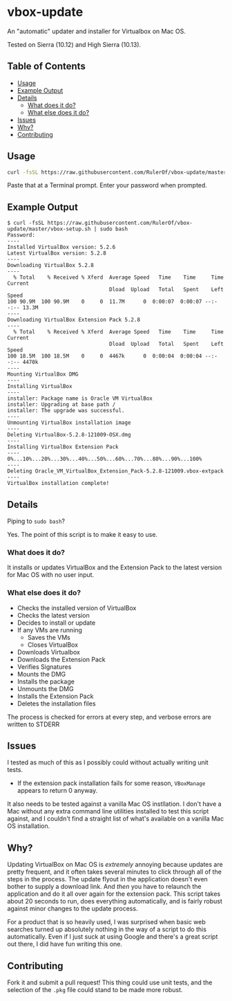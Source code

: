 # vbox-update

An "automatic" updater and installer for Virtualbox on Mac OS.

Tested on Sierra (10.12) and High Sierra (10.13).

<!-- TOC depthFrom:1 depthTo:6 withLinks:1 updateOnSave:0 orderedList:0 -->

## Table of Contents

- [Usage](#usage)
- [Example Output](#example-output)
- [Details](#details)
	- [What does it do?](#what-does-it-do)
	- [What else does it do?](#what-else-does-it-do)
- [Issues](#issues)
- [Why?](#why)
- [Contributing](#contributing)

<!-- /TOC -->

## Usage
```bash
curl -fsSL https://raw.githubusercontent.com/RulerOf/vbox-update/master/vbox-setup.sh | sudo bash
```

Paste that at a Terminal prompt. Enter your password when prompted.

## Example Output

```shell
$ curl -fsSL https://raw.githubusercontent.com/RulerOf/vbox-update/master/vbox-setup.sh | sudo bash
Password:
----
Installed VirtualBox version: 5.2.6
Latest VirtualBox version: 5.2.8
----
Downloading VirtualBox 5.2.8
----
  % Total    % Received % Xferd  Average Speed   Time    Time     Time  Current
                                 Dload  Upload   Total   Spent    Left  Speed
100 90.9M  100 90.9M    0     0  11.7M      0  0:00:07  0:00:07 --:--:-- 13.3M
----
Downloading VirtualBox Extension Pack 5.2.8
----
  % Total    % Received % Xferd  Average Speed   Time    Time     Time  Current
                                 Dload  Upload   Total   Spent    Left  Speed
100 18.5M  100 18.5M    0     0  4467k      0  0:00:04  0:00:04 --:--:-- 4470k
----
Mounting VirtualBox DMG
----
Installing VirtualBox
----
installer: Package name is Oracle VM VirtualBox
installer: Upgrading at base path /
installer: The upgrade was successful.
----
Unmounting VirtualBox installation image
----
Deleting VirtualBox-5.2.8-121009-OSX.dmg
----
Installing VirtualBox Extension Pack
----
0%...10%...20%...30%...40%...50%...60%...70%...80%...90%...100%
----
Deleting Oracle_VM_VirtualBox_Extension_Pack-5.2.8-121009.vbox-extpack
----
VirtualBox installation complete!
```

## Details

Piping to `sudo bash`?

Yes. The point of this script is to make it easy to use.

### What does it do?

It installs or updates VirtualBox and the Extension Pack to the latest version for Mac OS with no user input.

### What else does it do?

- Checks the installed version of VirtualBox
- Checks the latest version
- Decides to install or update
- If any VMs are running
  - Saves the VMs
  - Closes VirtualBox
- Downloads Virtualbox
- Downloads the Extension Pack
- Verifies Signatures
- Mounts the DMG
- Installs the package
- Unmounts the DMG
- Installs the Extension Pack
- Deletes the installation files

The process is checked for errors at every step, and verbose errors are written to STDERR

## Issues

I tested as much of this as I possibly could without actually writing unit tests.

- If the extension pack installation fails for some reason, `VBoxManage` appears to return 0 anyway.

It also needs to be tested against a vanilla Mac OS instllation. I don't have a Mac without any extra command line utilities installed to test this script against, and I couldn't find a straight list of what's available on a vanilla Mac OS installation.

## Why?

Updating VirtualBox on Mac OS is *extremely* annoying because updates are pretty frequent, and it often takes several minutes to click through all of the steps in the process. The update flyout in the application doesn't even bother to supply a download link. And _then_ you have to relaunch the application and do it all over again for the extension pack. This script takes about 20 seconds to run, does everything automatically, and is fairly robust against minor changes to the update process.

For a product that is so heavily used, I was surprised when basic web searches turned up absolutely nothing in the way of a script to do this automatically. Even if I just suck at using Google and there's a great script out there, I did have fun writing this one.

## Contributing

Fork it and submit a pull request! This thing could use unit tests, and the selection of the `.pkg` file could stand to be made more robust.
